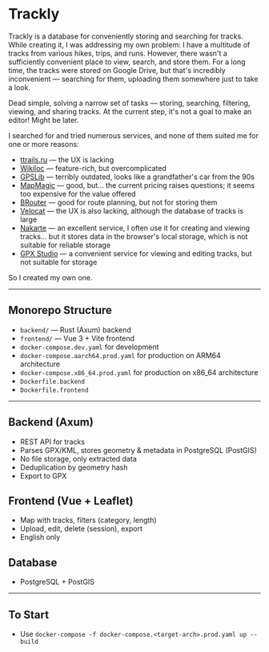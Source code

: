 # Trackly

Trackly is a database for conveniently storing and searching for tracks. While creating it, I was addressing my own problem: I have a multitude of tracks from various hikes, trips, and runs. However, there wasn't a sufficiently convenient place to view, search, and store them. For a long time, the tracks were stored on Google Drive, but that's incredibly inconvenient — searching for them, uploading them somewhere just to take a look.

Dead simple, solving a narrow set of tasks — storing, searching, filtering, viewing, and sharing tracks. At the current step, it's not a goal to make an editor! Might be later.

I searched for and tried numerous services, and none of them suited me for one or more reasons:

- [ttrails.ru](https://ttrails.ru/treks/map) — the UX is lacking
- [Wikiloc](https://www.wikiloc.com) — feature-rich, but overcomplicated
- [GPSLib](http://www.gpslib.ru/) — terribly outdated, looks like a grandfather's car from the 90s
- [MapMagic](https://mapmagic.app/) — good, but... the current pricing raises questions; it seems too expensive for the value offered
- [BRouter](https://brouter.de/brouter-web/) — good for route planning, but not for storing them
- [Velocat](https://velocat.ru/velo/phpBB3/map.php) — the UX is also lacking, although the database of tracks is large
- [Nakarte](https://nakarte.me/) — an excellent service, I often use it for creating and viewing tracks… but it stores data in the browser's local storage, which is not suitable for reliable storage
- [GPX Studio](https://gpx.studio/) — a convenient service for viewing and editing tracks, but not suitable for storage

So I created my own one.

---

## Monorepo Structure

- `backend/`   — Rust (Axum) backend
- `frontend/`  — Vue 3 + Vite frontend
- `docker-compose.dev.yaml` for development
- `docker-compose.aarch64.prod.yaml` for production on ARM64 architecture
- `docker-compose.x86_64.prod.yaml` for production on x86_64 architecture
- `Dockerfile.backend`
- `Dockerfile.frontend`

---

## Backend (Axum)
- REST API for tracks
- Parses GPX/KML, stores geometry & metadata in PostgreSQL (PostGIS)
- No file storage, only extracted data
- Deduplication by geometry hash
- Export to GPX

## Frontend (Vue + Leaflet)
- Map with tracks, filters (category, length)
- Upload, edit, delete (session), export
- English only

## Database
- PostgreSQL + PostGIS

---

## To Start
- Use `docker-compose -f docker-compose.<target-arch>.prod.yaml up --build`

